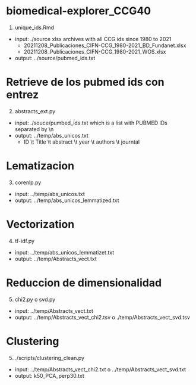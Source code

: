 # biomedical-explorer_CCG40

1. unique_ids.Rmd
- input: ./source xlsx archives with all CCG ids since 1980 to 2021
    - 20211208_Publicaciones_CIFN-CCG_1980-2021_BD_Fundanet.xlsx
    - 20211208_Publicaciones_CIFN-CCG_1980-2021_WOS.xlsx 
- output: ../source/pubmed_ids.txt


# Retrieve de los pubmed ids con entrez
2. abstracts_ext.py
- input: ./souce/pumbed_ids.txt which is a list with PUBMED IDs separated by \n
- output: ../temp/abs_unicos.txt
    - ID \t Title \t abstract \t year \t authors \t journtal

# Lematizacion
3. corenlp.py
- input:  ../temp/abs_unicos.txt
-  output: ../temp/abs_unicos_lemmatized.txt

# Vectorization 
4. tf-idf.py
- input: ../temp/abs_unicos_lemmatizet.txt 
- output: ../temp/Abstracts_vect.txt

# Reduccion de dimensionalidad
5. chi2.py o svd.py
- input: ../temp/Abstracts_vect.txt
- output: ../temp/Abstracts_vect_chi2.tsv o ./temp/Abstracts_vect_svd.tsv

# Clustering 
5. ./scripts/clustering_clean.py 
- input: ../temp/Abstracts_vect_chi2.txt o ../temp/Abstracts_vect_svd.txt
- output: k50_PCA_perp30.txt


